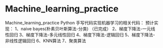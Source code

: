 # Machine_learning_practice
Machine_learning_practice
Python 手写代码实现机器学习的相关代码：
预计实现：
1、naive bayes(朴素贝叶斯算法-分类) （已完成）
2、梯度下降法-一元线性回归
3、梯度下降法-多元线性回归
4、梯度下降法-逻辑回归
5、梯度下降法-非线性逻辑回归
6、KNN算法
7、聚类算法
